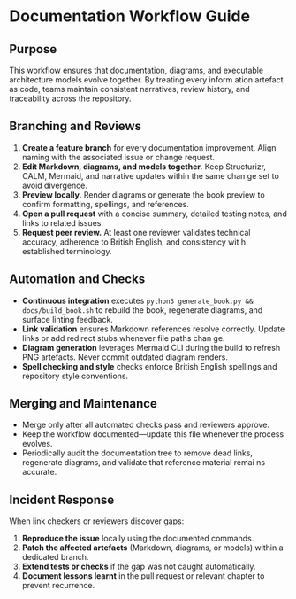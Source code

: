 # Documentation Workflow Guide

## Purpose

This workflow ensures that documentation, diagrams, and executable architecture models evolve together. By treating every inform
ation artefact as code, teams maintain consistent narratives, review history, and traceability across the repository.

## Branching and Reviews

1. **Create a feature branch** for every documentation improvement. Align naming with the associated issue or change request.
2. **Edit Markdown, diagrams, and models together.** Keep Structurizr, CALM, Mermaid, and narrative updates within the same chan
ge set to avoid divergence.
3. **Preview locally.** Render diagrams or generate the book preview to confirm formatting, spellings, and references.
4. **Open a pull request** with a concise summary, detailed testing notes, and links to related issues.
5. **Request peer review.** At least one reviewer validates technical accuracy, adherence to British English, and consistency wit
h established terminology.

## Automation and Checks

- **Continuous integration** executes `python3 generate_book.py && docs/build_book.sh` to rebuild the book, regenerate diagrams,
  and surface linting feedback.
- **Link validation** ensures Markdown references resolve correctly. Update links or add redirect stubs whenever file paths chan
ge.
- **Diagram generation** leverages Mermaid CLI during the build to refresh PNG artefacts. Never commit outdated diagram renders.
- **Spell checking and style** checks enforce British English spellings and repository style conventions.

## Merging and Maintenance

- Merge only after all automated checks pass and reviewers approve.
- Keep the workflow documented—update this file whenever the process evolves.
- Periodically audit the documentation tree to remove dead links, regenerate diagrams, and validate that reference material remai
ns accurate.

## Incident Response

When link checkers or reviewers discover gaps:

1. **Reproduce the issue** locally using the documented commands.
2. **Patch the affected artefacts** (Markdown, diagrams, or models) within a dedicated branch.
3. **Extend tests or checks** if the gap was not caught automatically.
4. **Document lessons learnt** in the pull request or relevant chapter to prevent recurrence.
